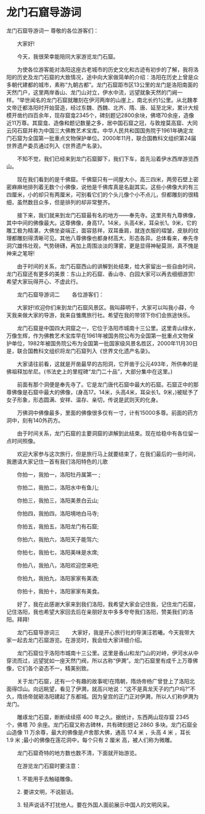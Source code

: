 # 龙门石窟导游词
龙门石窟导游词一
尊敬的各位游客们：

　　大家好!

　　今天，我很荣幸能陪同大家游览龙门石窟。

　　为使各位游客能对洛阳这座古老城市的历史文化和古迹有初步的了解，我将洛阳的历史及龙门石窟的大致情况，途中向大家做简单的介绍：洛阳在历史上曾是众多朝代建都的城市，素称“九朝古都”。龙门石窟距市区13公里的龙门是洛阳南面的天然门户，这里两岸香山、龙门山对立，伊水中流，远望就象天然的门阙一样。“举世闻名的龙门石窟就雕刻在伊河两岸的山崖上，南北长约1公里。从北魏孝文帝迁都洛阳时开始营造，经过东魏、西魏、北齐、隋、唐、延至北宋，累计大规模开凿约四百余年，现存窟龛2345个，碑刻题记2800余块，佛塔70余座，造像近11万尊。其窟龛、造像和题记数量之多，居中国石窟之冠，与敦煌莫高窟、大同云冈石窟并称为中国三大佛教艺术宝库。中华人民共和国国务院于1961年确定龙门石窟为全国第一批重点文物保护单位。2000年11月，联合国教科文组织第24届世界遗产委员通过列入《世界遗产名录》。

　　不知不觉，我们已经来到龙门石窟脚下，我们下车，首先沿着伊水西岸游览西山。

　　现在我们看到的是千佛窟。千佛窟只有一间屋大小，高三四米，两旁石壁上密密麻麻地排列着无数个小佛像，说他是千佛库真是名副其实。这些小佛像大的有三四厘米，小的却只有两厘米，可别看它们的个头儿像个小不点儿，但都雕刻的很精细，虽然数目众多，但是排列的却非常整齐。

　　接下来，我们就来到龙门石窟最有名的地方——奉先寺。这里共有九尊佛像，其中中间的佛像最大。这尊佛像，身高17。14米，头高4米，耳朵长1。9米，它的雕工极为精湛，大佛坐姿端正，面容慈祥，双耳垂肩，就连衣服的褶皱，皮肤的纹理都雕刻得清晰可见。其他八尊佛像也都身材高大，形态各异。总体看来，奉先寺洞穴雄伟壮观，气势磅礴，再加上周围淡淡的薄雾，更是显得神秘莫测，真不愧是神来之笔呀!

　　由于时间的关系，龙门石窟西山的讲解到处结束，给大家留出一些自由时间，龙门石窟还有更多的美景：东山上的石窟、香山寺、白园大家可以再去细细游赏!希望大家玩得开心、不虚此行。

　　龙门石窟导游词二
　　各位游客们：

　　大家好!欢迎你们来到龙门石窟风景区。我叫薛明千，大家可以叫我小薛，今天我来做大家的导游，我来自雏鹰旅行社。希望在我的带领下你们会旅途快乐。

　　龙门石窟是中国四大洞窟之一，它位于洛阳市城南十三公里。这里青山绿水，万像生辉，作为佛教艺术宝库早在1961年被国务院公布为全国第一批重点文物保护单位，1982年被国务院公布为全国第一批国家级风景名胜区，2000年11月30日是，联合国教科文组织将龙门石窟列入《世界文化遗产名录》。

　　大家请往前看，这就是开凿最早的古阳洞，它开凿于公元493年，所供奉的是佛祖释加牟尼。(书法史上的里程碑“龙门二十品”，大部分集中在这里。)

　　前面有那个洞便是奉先寺了。它是龙门唐代石窟中最大的石窟。石窟正中的那尊佛像是石窟中最大的佛像，(身高17。14米，头高4米，耳朵长1。9米，)被赋予了女子形象，形态圆满、安祥、温存、亲切，传说是武则天的化身。

　　万佛洞中佛像最多，里面的佛像很多仅有一寸，计有15000多尊。前面的药方洞中，刻有140外药方。

　　由于时间关系，龙门石窟的主要洞窟的讲解到此结束。现在给稳中有各位留一点时间照像。

　　欢迎大家参与这次旅行，但是旅行马上就要结束了，在我们最后的一些时间，我邀请大家记住一首有我们洛阳特色的儿歌

　　你拍一，我拍一，洛阳牡丹属第一 ;

　　你拍二，我拍二，洛阳水中有鱼儿;

　　你拍三，我拍三，洛阳美景白云山;

　　你拍四，我拍四，洛阳境地白马寺;

　　你拍五，我拍五，洛阳龙门有石窟;

　　你拍六，我拍六，洛阳天子能驾六;

　　你拍七，我拍七，洛阳美味是水席;

　　你拍八，我拍八，洛阳欢迎您来吧;

　　你拍九，我拍九，洛阳家家有美酒;

　　你拍十，我拍十，洛阳家家有美食。

　　好了，我在此感谢大家来到我们洛阳，我希望大家会记住我，记住龙门石窟，记住洛阳，我也希望大家回去后在亲朋好友中多多夸夸我们洛阳，赞美我们的洛阳。拜拜!

　　龙门石窟导游词三
　　大家好，我是开心旅行社的导演汪若曦。今天我带大家一起去龙门石窟游览。在游览时，我会给大家详细介绍。

　　龙门石窟位于洛阳市城南十三公里。这里是香山和龙门山的对峙，伊河水从中穿流而过，远望犹如一座天然门阀，所以古称“伊灍”。龙门石窟里有成千上万尊佛像，它们各个姿态不一，精美别致。

　　关于龙门石窟，还有一个有趣的故事呢!在隋朝，隋炀帝杨广曾登上了洛阳北面得邙山。向远眺望，看见了伊灍，就高兴地说：“这不是真龙天子的门户吗?”不久，隋炀帝就砸洛阳建起了东都城。因为皇宫的正门正对伊灍，所以人们称伊灍为龙门。

　　雕琢龙门石窟，断断续续搭 400 年之久。据统计，东西两山现存窟 2345 个，佛塔 70 余座。龙门石窟又称古碑林，共有碑刻题记 2860 多块。龙门石窟全山造像 11 万余尊，最大的佛像是卢舍那大佛，通高 17.4 米 ，头高 4 米 ，耳长 1.9 米 ;最小的佛像在莲花洞中，每个只有 2 厘米 高，被人们称为微雕。

　　龙门石窟奇特的地方数也数不清，下面就开始游览。

　　在游览龙门石窟时要注意：

　　1. 不能用手去触碰雕像。

　　2. 要讲文明，不说脏话。

　　3. 轻声说话不打扰他人。要在外国人面前展示中国人的文明风采。